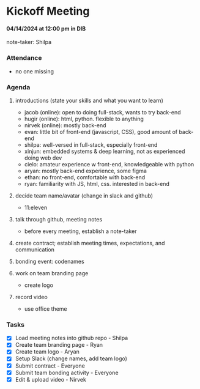# Kickoff Meeting
#### 04/14/2024 at 12:00 pm in DIB
note-taker: Shilpa
### Attendance
- no one missing

### Agenda
1. introductions (state your skills and what you want to learn)
    - jacob (online): open to doing full-stack, wants to try back-end
    - hugir (online): html, python. flexible to anything
    - nirvek (online): mostly back-end
    - evan: little bit of front-end (javascript, CSS), good amount of back-end
    - shilpa: well-versed in full-stack, especially front-end
    - xinjun: embedded systems & deep learning, not as experienced doing web dev
   - cielo: amateur experience w front-end, knowledgeable with python
   - aryan: mostly back-end experience, some figma
   - ethan: no front-end, comfortable with back-end
   - ryan: familiarity with JS, html, css. interested in back-end

2. decide team name/avatar (change in slack and github)
   - 11:eleven
3. talk through github, meeting notes
   - before every meeting, establish a note-taker
4. create contract; establish meeting times, expectations, and communication
5. bonding event: codenames
6. work on team branding page
   - create logo
7.  record video
    - use office theme

### Tasks
- [x] Load meeting notes into github repo - Shilpa
- [x] Create team branding page - Ryan
- [x] Create team logo - Aryan
- [x] Setup Slack (change names, add team logo) 
- [x] Submit contract - Everyone
- [x] Submit team bonding activity - Everyone
- [x] Edit & upload video - Nirvek
